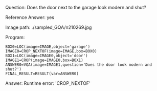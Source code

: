 Question: Does the door next to the garage look modern and shut?

Reference Answer: yes

Image path: ./sampled_GQA/n210269.jpg

Program:

```
BOX0=LOC(image=IMAGE,object='garage')
IMAGE0=CROP_NEXTOF(image=IMAGE,box=BOX0)
BOX1=LOC(image=IMAGE0,object='door')
IMAGE1=CROP(image=IMAGE0,box=BOX1)
ANSWER0=VQA(image=IMAGE1,question='Does the door look modern and shut?')
FINAL_RESULT=RESULT(var=ANSWER0)
```
Answer: Runtime error: 'CROP_NEXTOF'

